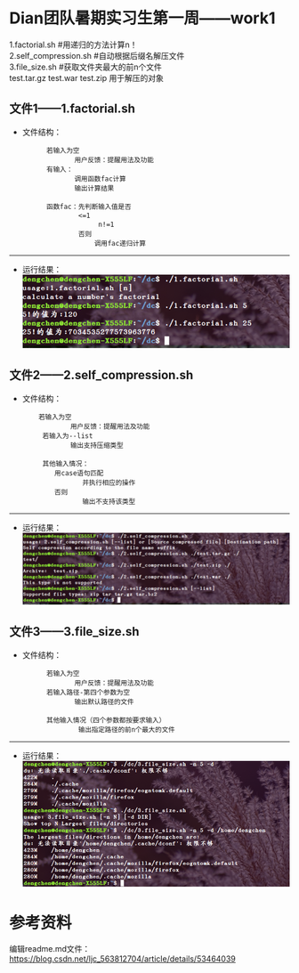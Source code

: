 Dian团队暑期实习生第一周——work1
=======
1.factorial.sh          #用递归的方法计算n！<br>
2.self_compression.sh #自动根据后缀名解压文件<br>
3.file_size.sh          #获取文件夹最大的前n个文件<br>
test.tar.gz        test.war        test.zip 用于解压的对象

文件1——1.factorial.sh
----
* 文件结构：

            若输入为空
                   用户反馈：提醒用法及功能
            有输入：
                   调用函数fac计算
                   输出计算结果
                   
            函数fac：先判断输入值是否  
                    <=1  
                         n!=1
                    否则
                        调用fac递归计算                         
 ------     
 * 运行结果：
 ![](https://github.com/Dengchen412755704/Dian/blob/master/picture/1.png)
 
 
 文件2——2.self_compression.sh
 -------
 * 文件结构：

           若输入为空
                   用户反馈：提醒用法及功能
            若输入为--list
                   输出支持压缩类型
                   
            其他输入情况：
               用case语句匹配
                      并执行相应的操作
               否则
                      输出不支持该类型                           
 ------     
 * 运行结果：
 ![](https://github.com/Dengchen412755704/Dian/blob/master/picture/2.png)
 
 
 文件3——3.file_size.sh 
 -------
* 文件结构：

            若输入为空
                   用户反馈：提醒用法及功能
            若输入路径-第四个参数为空
                   输出默认路径的文件
                   
            其他输入情况（四个参数都按要求输入）
                    输出指定路径的前n个最大的文件                     
 ------     
 * 运行结果：
 ![](https://github.com/Dengchen412755704/Dian/blob/master/picture/3.png)
 
 
参考资料
======
编辑readme.md文件：https://blog.csdn.net/ljc_563812704/article/details/53464039
